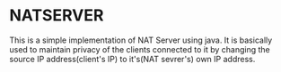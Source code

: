 # NATSERVER
This is a simple implementation of NAT Server using java.
It is basically used to maintain privacy of the clients connected to it by changing the source IP address(client's IP) to it's(NAT sevrer's) own IP address.
